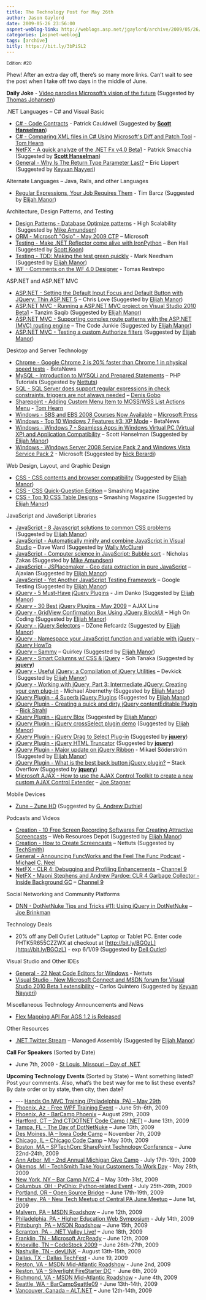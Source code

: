```yaml
---
title: The Technology Post for May 26th
author: Jason Gaylord
date: 2009-05-26 23:56:00
aspnet-weblog-link: http://weblogs.asp.net/jgaylord/archive/2009/05/26/the-technology-post-for-may-26th.aspx
categories: [aspnet-weblog]
tags: [archive]
bitly: https://bit.ly/3bPiSL2
---
```


<small>Edition: #20</small>

Phew! After an extra day off, there’s so many more links. Can’t wait to see the post when I take off two days in the middle of June.

**Daily Joke** \- [Video parodies Microsoft’s vision of the future](http://venturebeat.com/2009/05/25/video-parodies-microsofts-vision-of-the-future/) (Suggested by [Thomas Johansen](http://twitter.com/thomasjo))

.NET Languages – C# and Visual Basic

- [C# - Code Contracts](http://www.cauldwell.net/patrick/blog/CodeContracts.aspx) - Patrick Cauldwell (Suggested by **[Scott Hanselman](http://twitter.com/shanselman)**)
- [C# - Comparing XML files in C# Using Microsoft's Diff and Patch Tool](http://nerdyhearn.com/blog/141) - [Tom Hearn](http://twitter.com/nerdyhearn)
- [NetFX - A quick analyze of the .NET Fx v4.0 Beta1](http://codebetter.com/blogs/patricksmacchia/archive/2009/05/21/a-quick-analyze-of-the-net-fx-v4-0-beta1.aspx) - Patrick Smacchia (Suggested by **[Scott Hanselman](http://twitter.com/shanselman)**)
- [General - Why Is The Return Type Parameter Last?](http://blogs.msdn.com/ericlippert/archive/2009/05/25/why-is-the-return-type-parameter-last.aspx) – Eric Lippert (Suggested by [Keyvan Nayyeri](http://twitter.com/keyvan))

Alternate Languages – Java, Rails, and other Languages

- [Regular Expressions, Your Job Requires Them](http://devlicio.us/blogs/tim_barcz/archive/2009/05/25/regular-expressions-your-job-requires-them.aspx) - Tim Barcz (Suggested by [Elijah Manor](http://twitter.com/elijahmanor))

Architecture, Design Patterns, and Testing

- [Design Patterns - Database Optimize patterns](http://highscalability.com/database-optimize-patterns) - High Scalability (Suggested by [Mike Amundsen](http://twitter.com/mamund))
- [ORM - Microsoft "Oslo" - May 2009 CTP](http://www.microsoft.com/downloads/details.aspx?FamilyID=827122a5-3ca0-4389-a79e-87af37cbf60d&displaylang=en) – Microsoft
- [Testing - Make .NET Reflector come alive with IronPython](http://www.simple-talk.com/content/article.aspx?article=717) – Ben Hall (Suggested by [Scott Koon](http://twitter.com/lazycoder))
- [Testing - TDD: Making the test green quickly](http://www.markhneedham.com/blog/2009/05/24/tdd-making-the-test-green-quickly/) - Mark Needham (Suggested by [Elijah Manor](http://twitter.com/elijahmanor))
- [WF - Comments on the WF 4.0 Designer](http://winterdom.com/2009/05/comments-on-the-wf-40-designer) - Tomas Restrepo

ASP.NET and ASP.NET MVC

- [ASP.NET - Setting the Default Input Focus and Default Button with JQuery: Thin ASP.NET 5](http://professionalaspnet.com/archive/2009/05/24/Setting-the-Default-Input-Focus-and-Default-Button-_3A00_-Thin-ASP.NET-5.aspx) – Chris Love (Suggested by [Elijah Manor](http://twitter.com/elijahmanor))
- [ASP.NET MVC - Running a ASP.NET MVC project on Visual Studio 2010 Beta1](http://weblogs.asp.net/tanzimsaqib/archive/2009/05/23/running-a-asp-net-mvc-project-on-visual-studio-2010-beta1.aspx) - Tanzim Saqib (Suggested by [Elijah Manor](http://twitter.com/elijahmanor))
- [ASP.NET MVC - Supporting complex route patterns with the ASP.NET (MVC) routing engine](http://www.thecodejunkie.com/2008/11/supporting-complex-route-patterns-with.html) – The Code Junkie (Suggested by [Elijah Manor](http://twitter.com/elijahmanor))
- [ASP.NET MVC - Testing a custom Authorize filters](http://blog.geniar.com/index.php/2009/05/aspnet-mvc-testing-a-custom-authorize-filters/) (Suggested by [Elijah Manor](http://twitter.com/elijahmanor))

Desktop and Server Technology

- [Chrome - Google Chrome 2 is 20% faster than Chrome 1 in physical speed tests](http://www.betanews.com/article/Google-Chrome-2-is-20-faster-than-Chrome-1-in-physical-speed-tests/1243046066) - BetaNews
- [MySQL - Introduction to MYSQLi and Prepared Statements](http://www.dreamincode.net/forums/showtopic54239.htm) – PHP Tutorials (Suggested by [Nettuts](http://twitter.com/NETTUTS))
- [SQL - SQL Server does support regular expressions in check constraints, triggers are not always needed](http://blogs.lessthandot.com/index.php/DataMgmt/DBProgramming/sql-server-does-support-regular-expressi) – [Denis Gobo](http://twitter.com/DenisGobo)
- [Sharepoint - Adding Custom Menu Item to MOSS/WSS List Actions Menu](http://nerdyhearn.com/blog/132) - [Tom Hearn](http://twitter.com/nerdyhearn)
- [Windows - SBS and EBS 2008 Courses Now Available](http://blogs.msdn.com/microsoft_press/archive/2009/05/26/msl-news-sbs-and-ebs-2008-courses-now-available.aspx) – [Microsoft Press](http://twitter.com/MicrosoftPress)
- [Windows - Top 10 Windows 7 Features #3: XP Mode](http://www.betanews.com/article/Top-10-Windows-7-Features-3-XP-Mode/1243378978) - BetaNews
- [Windows - Windows 7 - Seamless Apps in Windows Virtual PC (Virtual XP) and Application Compatibility](http://www.hanselman.com/blog/Windows7SeamlessAppsInWindowsVirtualPCVirtualXPAndApplicationCompatibility.aspx) – Scott Hanselman (Suggested by [Elijah Manor](http://twitter.com/elijahmanor))
- [Windows - Windows Server 2008 Service Pack 2 and Windows Vista Service Pack 2](http://www.microsoft.com/downloads/details.aspx?FamilyID=656c9d4a-55ec-4972-a0d7-b1a6fedf51a7&DisplayLang=en) - Microsoft (Suggested by [Nick Berardi](nberardi ))

Web Design, Layout, and Graphic Design

- [CSS - CSS contents and browser compatibility](http://www.quirksmode.org/css/contents.html) (Suggested by [Elijah Manor](http://twitter.com/elijahmanor))
- [CSS - CSS Quick-Question Edition](http://www.smashingmagazine.com/2009/05/25/ask-sm-css-quick-question-edition/) – Smashing Magazine
- [CSS - Top 10 CSS Table Designs](http://www.smashingmagazine.com/2008/08/13/top-10-css-table-designs/) – Smashing Magazine (Suggested by [Elijah Manor](http://twitter.com/elijahmanor))

JavaScript and JavaScript Libraries

- [JavaScript - 8 Javascript solutions to common CSS problems](http://www.catswhocode.com/blog/8-javascript-solutions-to-common-css-problems) (Suggested by [Elijah Manor](http://twitter.com/elijahmanor))
- [JavaScript - Automatically minify and combine JavaScript in Visual Studio](http://encosia.com/2009/05/20/automatically-minify-and-combine-javascript-in-visual-studio/) – Dave Ward (Suggested by [Wally McClure](http://twitter.com/wbm))
- [JavaScript - Computer science in JavaScript: Bubble sort](http://www.nczonline.net/blog/2009/05/26/computer-science-in-javascript-bubble-sort/) - Nicholas Zakas (Suggested by [Mike Amundsen](http://twitter.com/mamund))
- [JavaScript - JSPlacemaker - Geo data extraction in pure JavaScript](http://ajaxian.com/archives/jsplacemaker-geo-data-extraction-in-pure-javascript) – Ajaxian (Suggested by [Elijah Manor](http://twitter.com/elijahmanor))
- [JavaScript - Yet Another JavaScript Testing Framework](http://googletesting.blogspot.com/2009/05/yet-another-javascript-testing.html) – Google Testing (Suggested by [Elijah Manor](http://twitter.com/elijahmanor))
- [jQuery - 5 Must-Have jQuery Plugins](http://jimdiesel.wordpress.com/2009/05/22/5-must-have-jquery-plugins/) - Jim Danko (Suggested by [Elijah Manor](http://twitter.com/elijahmanor))
- [jQuery - 30 Best jQuery Plugins - May 2009](http://www.ajaxline.com/30-best-jquery-plugins-may-2009) – AJAX Line
- [jQuery - GridView Confirmation Box Using JQuery BlockUI](http://www.highoncoding.com/Articles/562_GridView_Confirmation_Box_Using_JQuery_BlockUI.aspx) – High On Coding (Suggested by [Elijah Manor](http://twitter.com/elijahmanor))
- [jQuery - jQuery Selectors](http://refcardz.dzone.com/refcardz/jquery-selectors) – DZone Refcardz (Suggested by [Elijah Manor](http://twitter.com/elijahmanor))
- [jQuery - Namespace your JavaScript function and variable with jQuery](http://jquery-howto.blogspot.com/2009/01/namespace-your-javascript-function-and.html) – [jQuery HowTo](http://twitter.com/jQueryHowto)
- [jQuery – Sammy](http://code.quirkey.com/sammy/) – Quirkey (Suggested by [Elijah Manor](http://twitter.com/elijahmanor))
- [jQuery - Smart Columns w/ CSS & jQuery](http://www.sohtanaka.com/web-design/smart-columns-w-css-jquery/) - Soh Tanaka (Suggested by **[jquery](http://twitter.com/jquery)**)
- [jQuery - Useful jQuery: a Compilation of jQuery Utilities](http://devkick.com/blog/useful-jquery-a-compilation-of-jquery-utilities/) – Devkick (Suggested by [Elijah Manor](http://twitter.com/elijahmanor))
- [jQuery - Working with jQuery, Part 3: Intermediate JQuery: Creating your own plug-in](http://www.ibm.com/developerworks/web/library/wa-aj-jquery6/index.html?ca=dgr-twtrURjQueryPrugin&S_TACT=105AGY83&S_CMP=TWDW) - Michael Abernethy (Suggested by [Elijah Manor](http://twitter.com/elijahmanor))
- [jQuery Plugin - 4 Superb jQuery Plugins](http://webexpedition18.com/articles/4-superb-jquery-plugins/) (Suggested by [Elijah Manor](http://twitter.com/elijahmanor))
- [jQuery Plugin - Creating a quick and dirty jQuery contentEditable Plugin](http://west-wind.com/Weblog/posts/778165.aspx) – [Rick Strahl](http://twitter.com/rickstrahl)
- [jQuery Plugin - jQuery Blox](http://www.csslab.cl/2009/05/25/jquery-blox/) (Suggested by [Elijah Manor](http://twitter.com/elijahmanor))
- [jQuery Plugin - jQuery crossSelect plugin demo](http://wheresrhys.co.uk/resources/crossSelect/crossSelect.html) (Suggested by [Elijah Manor](http://twitter.com/elijahmanor))
- [jQuery Plugin - jQuery Drag to Select Plug-in](http://exscale.se/archives/2009/04/06/jquery-drag-to-select-plug-in/) (Suggested by **[jquery](http://twitter.com/jquery)**)
- [jQuery Plugin - jQuery HTML Truncator](http://henrik.nyh.se/examples/truncator/) (Suggested by **[jquery](http://twitter.com/jquery)**)
- [jQuery Plugin - Major update on jQuery Ribbon](http://weblogs.asp.net/mikaelsoderstrom/archive/2009/05/23/major-update-on-jquery-ribbon.aspx) - Mikael Söderström (Suggested by [Elijah Manor](http://twitter.com/elijahmanor))
- [jQuery Plugin - What is the best back button jQuery plugin?](http://stackoverflow.com/questions/116446/what-is-the-best-back-button-jquery-plugin) – Stack Overflow (Suggested by **[jquery](http://twitter.com/jquery)**)
- [Microsoft AJAX - How to use the AJAX Control Toolkit to create a new custom AJAX Control Extender](http://misfitgeek.com/blog/aspnet/new-how-do-i-video-posted-on-www-asp-net/) – [Joe Stagner](http://twitter.com/misfitgeek/)

Mobile Devices

- [Zune – Zune HD](http://www.zune.net/en-us/mp3players/zunehd/default.htm) (Suggested by [G. Andrew Duthie](http://twitter.com/devhammer))

Podcasts and Videos

- [Creation - 10 Free Screen Recording Softwares For Creating Attractive Screencasts](http://www.webresourcesdepot.com/10-free-screen-recording-softwares-for-creating-attractive-screencasts/) – Web Resources Depot (Suggested by [Elijah Manor](http://twitter.com/elijahmanor))
- [Creation - How to Create Screencasts](http://net.tutsplus.com/articles/general/how-to-create-screencasts/) – Nettuts (Suggested by [TechSmith](http://twitter.com/TechSmith))
- [General - Announcing FuncWorks and the Feel The Func Podcast](http://www.vinull.com/announcing-funcworks-and-the-feel-the-func-podcast.aspx) - [Michael C. Neel](http://twitter.com/ViNull)
- [NetFX - CLR 4: Debugging and Profiling Enhancements](http://channel9.msdn.com/posts/Charles/CLR-4-Debugging-and-Profiling-Enhancements/) – [Channel 9](http://twitter.com/ch9)
- [NetFX - Maoni Stephens and Andrew Pardoe: CLR 4 Garbage Collector - Inside Background GC](http://channel9.msdn.com/shows/Going+Deep/Maoni-Stephens-and-Andrew-Pardoe-CLR-4-Inside-Background-GC/) – [Channel 9](http://twitter.com/ch9)

Social Networking and Community Platforms

- [DNN - DotNetNuke Tips and Tricks #11: Using jQuery in DotNetNuke](http://blog.theaccidentalgeek.com/post/2009/05/26/DotNetNuke-Tips-and-Tricks-11-Using-jQuery-in-DotNetNuke.aspx) – [Joe Brinkman](http://twitter.com/jbrinkman)

Technology Deals

- 20% off any Dell Outlet Latitude™ Laptop or Tablet PC. Enter code PHTK5R655CZZWX at checkout at [http://bit.ly/BGOzL](http://bit.ly/BGOzL) - exp 6/1/09 (Suggested by [Dell Outlet](http://twitter.com/DellOutlet))

Visual Studio and Other IDEs

- [General - 22 Neat Code Editors for Windows](http://net.tutsplus.com/articles/web-roundups/22-neat-code-editors-for-windows/) - Nettuts
- [Visual Studio - New Microsoft Connect and MSDN forum for Visual Studio 2010 Beta 1 extensibility](http://msmvps.com/blogs/carlosq/archive/2009/05/26/new-microsoft-connect-and-msdn-forum-for-visual-studio-2010-beta-1-extensibility.aspx) – Carlos Quintero (Suggested by [Keyvan Nayyeri](http://twitter.com/keyvan))

Miscellaneous Technology Announcements and News

- [Flex Mapping API For AGS 1.2 is Released](http://thunderheadxpler.blogspot.com/2009/05/ann-flex-mapping-api-for-ags-12-is.html)

Other Resources

- [.NET Twitter Stream](http://managedassembly.com/Twitter) – Managed Assembly (Suggested by [Elijah Manor](http://twitter.com/elijahmanor))

**Call For Speakers** (Sorted by Date)

- June 7th, 2009 - [St Louis, Missouri – Day of .NET](http://stlouisdayofdotnet.com/Speakers.aspx)

**Upcoming Technology Events** (Sorted by State) – Want something listed? Post your comments. Also, what’s the best way for me to list these events? By date order or by state, then city, then date?

- \--- [Hands On MVC Training (Philadelphia, PA) – May 29th](http://www.platinumbay.com/blogs/dotneticated/archive/2009/05/18/training-hands-on-introduction-to-asp-net-mvc-development.aspx)
- [Phoenix, Az - Free WPF Training Event](http://weblogs.asp.net/dwahlin/archive/2009/05/14/free-wpf-training-event-in-phoenix-june-5th-and-6th.aspx) – June 5th-6th, 2009
- [Phoenix, Az - BarCamp Phoenix](http://barcamp.org/BarCampPhoenix) – August 29th, 2009
- [Hartford, CT – 2nd CTDOTNET Code Camp (.NET)](http://ctdotnet.org/codecamp2.aspx) – June 13th, 2009
- [Tampa, FL - The Day of DotNetNuke](http://dayofdnn.com/) – June 13th, 2009
- [Des Moines, IA – Iowa Code Camp](http://iowacodecamp.com/default.aspx) – November 7th, 2009
- [Chicago, IL – Chicago Code Camp](http://chicagocodecamp-blogs.eventbrite.com/) – May 30th, 2009
- [Boston, MA – SPTechCon: SharePoint Technology Conference](http://www.sptechcon.com/) – June 22nd-24th, 2009
- [Ann Arbor, MI - 2nd Annual Michigan Give Camp](http://michigangivecamp.eventbrite.com/) - July 17th-19th, 2009
- [Okemos, MI - TechSmith Take Your Customers To Work Day](http://visuallounge.techsmith.com/2009/05/come_visit_techsmith_may_28_is.html) - May 28th, 2009
- [New York, NY – Bar Camp NYC 4](http://blogs.msdn.com/peterlau/archive/2009/05/20/barcampnyc4-coming-may-30-31st-at-nyu.aspx) – May 30th-31st, 2009
- [Columbus, OH - PyOhio: Python-related Event](http://www.developerfusion.com/event/13421/pyohio/) - July 25th-26th, 2009
- [Portland, OR – Open Source Bridge](http://www.developerfusion.com/event/12569/open-source-bridge/) – June 17th-19th, 2009
- [Hershey, PA - New Tech Meetup of Central PA June Meetup](http://www.meetup.com/New-Tech-Meetup-of-Central-PA/calendar/10338394/) – June 1st, 2009
- [Malvern, PA – MSDN Roadshow](http://msevents.microsoft.com/CUI/EventDetail.aspx?EventID=1032415130&Culture=en-US) – June 12th, 2009
- [Philadelphia, PA - Higher Education Web Symposium](http://www.developerfusion.com/event/11332/higher-education-web-symposium/) - July 14th, 2009
- [Pittsburgh, PA – MSDN Roadshow](http://msevents.microsoft.com/CUI/EventDetail.aspx?EventID=1032415478&Culture=en-US) – June 15th, 2009
- [Scranton, PA - .NET Valley Live!](http://dotnetvalley.com/events/eventdetails.aspx?eventid=72) – June 18th, 2009
- [Franklin, TN - Microsoft ArcReady](http://www.developerfusion.com/event/12322/microsoft-arcready/) – June 12th, 2009
- [Knoxville, TN – CodeStock 2009](http://www.codestock.org/) – June 26th-27th, 2009
- [Nashville, TN – devLINK](http://devlink.net/) – August 13th-15th, 2009
- [Dallas, TX - Dallas TechFest](http://www.developerfusion.com/event/12258/dallas-techfest/) - June 19, 2009
- [Reston, VA - MSDN Mid-Atlantic Roadshow](http://blogs.msdn.com/gduthie/archive/2009/05/21/msdn-mid-atlantic-roadshows-reston-and-richmond.aspx) - June 2nd, 2009
- [Reston, VA – Silverlight FireStarter DC](http://franksworld.com/blog/archive/2009/05/06/11482.aspx) -  June 6th, 2009
- [Richmond, VA - MSDN Mid-Atlantic Roadshow](http://blogs.msdn.com/gduthie/archive/2009/05/21/msdn-mid-atlantic-roadshows-reston-and-richmond.aspx) - June 4th, 2009
- [Seattle, WA - BarCampSeattle09](http://barcampseattle-09.pathable.com/) - June 13th-14th, 2009
- [Vancouver, Canada – ALT.NET](http://www.altnetconfcanada.com/home/index.castle) – June 12th-14th, 2009